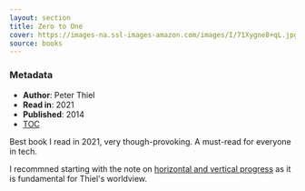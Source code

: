 ```yaml
---
layout: section
title: Zero to One
cover: https://images-na.ssl-images-amazon.com/images/I/71Xygne8+qL.jpg
source: books
---
```


### Metadata
   - **Author**: Peter Thiel
   - **Read in**: 2021
   - **Published**: 2014
   - [TOC](https://firebasestorage.googleapis.com/v0/b/firescript-577a2.appspot.com/o/imgs%2Fapp%2FVitecek%2Fl3aO0NpBBj.png?alt=media&token=74f3a5dc-9bf4-4a39-8cc3-8527b5fe1a1b)

Best book I read in 2021, very though-provoking. A must-read for everyone in tech.

I recommned starting with the note on [horizontal and vertical progress](horizontal-and-vertical-progress) as it is fundamental for Thiel's worldview.
